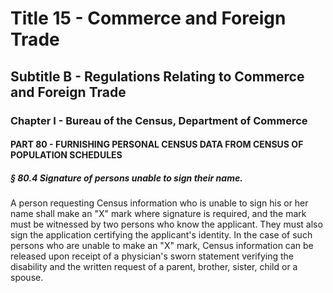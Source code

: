 
# Title 15 - Commerce and Foreign Trade
## Subtitle B - Regulations Relating to Commerce and Foreign Trade
### Chapter I - Bureau of the Census, Department of Commerce
#### PART 80 - FURNISHING PERSONAL CENSUS DATA FROM CENSUS OF POPULATION SCHEDULES
##### § 80.4 Signature of persons unable to sign their name.

A person requesting Census information who is unable to sign his or her name shall make an "X" mark where signature is required, and the mark must be witnessed by two persons who know the applicant. They must also sign the application certifying the applicant's identity. In the case of such persons who are unable to make an "X" mark, Census information can be released upon receipt of a physician's sworn statement verifying the disability and the written request of a parent, brother, sister, child or a spouse.
